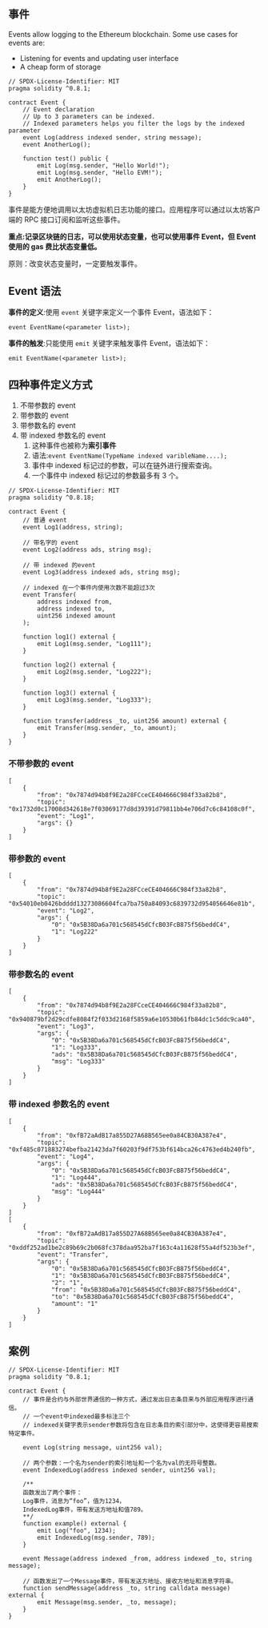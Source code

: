 ## 事件 

Events allow logging to the Ethereum blockchain. Some use cases for events are:

- Listening for events and updating user interface
- A cheap form of storage

```solidity
// SPDX-License-Identifier: MIT
pragma solidity ^0.8.1;

contract Event {
    // Event declaration
    // Up to 3 parameters can be indexed.
    // Indexed parameters helps you filter the logs by the indexed parameter
    event Log(address indexed sender, string message);
    event AnotherLog();

    function test() public {
        emit Log(msg.sender, "Hello World!");
        emit Log(msg.sender, "Hello EVM!");
        emit AnotherLog();
    }
}

```

事件是能方便地调用以太坊虚拟机日志功能的接口。应用程序可以通过以太坊客户端的 RPC 接口订阅和监听这些事件。

**重点:记录区块链的日志，可以使用状态变量，也可以使用事件 Event，但 Event 使用的 gas 费比状态变量低。**

原则：改变状态变量时，一定要触发事件。

## Event 语法 

**事件的定义**:使用 `event` 关键字来定义一个事件 Event，语法如下：

```
event EventName(<parameter list>);
```

**事件的触发**:只能使用 `emit` 关键字来触发事件 Event，语法如下：

```
emit EventName(<parameter list>);
```

## 四种事件定义方式

1. 不带参数的 event
2. 带参数的 event
3. 带参数名的 event
4. 带 indexed 参数名的 event
   1. 这种事件也被称为**索引事件**
   2. 语法:`event EventName(TypeName indexed varibleName....);`
   3. 事件中 indexed 标记过的参数，可以在链外进行搜索查询。
   4. 一个事件中 indexed 标记过的参数最多有 3 个。



```solidity
// SPDX-License-Identifier: MIT
pragma solidity ^0.8.18;

contract Event {
    // 普通 event
    event Log1(address, string);

    // 带名字的 event
    event Log2(address ads, string msg);

    // 带 indexed 的event
    event Log3(address indexed ads, string msg);

    // indexed 在一个事件内使用次数不能超过3次
    event Transfer(
        address indexed from,
        address indexed to,
        uint256 indexed amount
    );

    function log1() external {
        emit Log1(msg.sender, "Log111");
    }

    function log2() external {
        emit Log2(msg.sender, "Log222");
    }

    function log3() external {
        emit Log3(msg.sender, "Log333");
    }

    function transfer(address _to, uint256 amount) external {
        emit Transfer(msg.sender, _to, amount);
    }
}
```

### 不带参数的 event 

```
[
	{
		"from": "0x7874d94b8f9E2a28FCceCE404666C984f33a82b8",
		"topic": "0x1732d0c17008d342618e7f03069177d8d39391d79811bb4e706d7c6c84108c0f",
		"event": "Log1",
		"args": {}
	}
]
```

### 带参数的 event 

```
[
	{
		"from": "0x7874d94b8f9E2a28FCceCE404666C984f33a82b8",
		"topic": "0x54010eb0426bdddd13273086604fca7ba750a84093c6839732d954056646e81b",
		"event": "Log2",
		"args": {
			"0": "0x5B38Da6a701c568545dCfcB03FcB875f56beddC4",
			"1": "Log222"
		}
	}
]
```

### 带参数名的 event 

```
[
	{
		"from": "0x7874d94b8f9E2a28FCceCE404666C984f33a82b8",
		"topic": "0x940879bf2d29cdfe8084f2f033d2168f5859a6e10530b61fb84dc1c5ddc9ca40",
		"event": "Log3",
		"args": {
			"0": "0x5B38Da6a701c568545dCfcB03FcB875f56beddC4",
			"1": "Log333",
			"ads": "0x5B38Da6a701c568545dCfcB03FcB875f56beddC4",
			"msg": "Log333"
		}
	}
]
```

### 带 indexed 参数名的 event  

```
[
	{
		"from": "0xfB72aAdB17a855D27A68B565ee0a84CB30A387e4",
		"topic": "0xf485c071883274befba21423da7f60203f9df753bf614bca26c4763ed4b240fb",
		"event": "Log4",
		"args": {
			"0": "0x5B38Da6a701c568545dCfcB03FcB875f56beddC4",
			"1": "Log444",
			"ads": "0x5B38Da6a701c568545dCfcB03FcB875f56beddC4",
			"msg": "Log444"
		}
	}
]
[
	{
		"from": "0xfB72aAdB17a855D27A68B565ee0a84CB30A387e4",
		"topic": "0xddf252ad1be2c89b69c2b068fc378daa952ba7f163c4a11628f55a4df523b3ef",
		"event": "Transfer",
		"args": {
			"0": "0x5B38Da6a701c568545dCfcB03FcB875f56beddC4",
			"1": "0x5B38Da6a701c568545dCfcB03FcB875f56beddC4",
			"2": "1",
			"from": "0x5B38Da6a701c568545dCfcB03FcB875f56beddC4",
			"to": "0x5B38Da6a701c568545dCfcB03FcB875f56beddC4",
			"amount": "1"
		}
	}
]
```

##  

## 案例

```solidity
// SPDX-License-Identifier: MIT
pragma solidity ^0.8.1;

contract Event {
    // 事件是合约与外部世界通信的一种方式，通过发出日志条目来与外部应用程序进行通信。
    // 一个event中indexed最多标注三个
    // indexed关键字表示sender参数将包含在日志条目的索引部分中，这使得更容易搜索特定事件。

    event Log(string message, uint256 val);

    // 两个参数：一个名为sender的索引地址和一个名为val的无符号整数。
    event IndexedLog(address indexed sender, uint256 val);

    /**
    函数发出了两个事件：
    Log事件，消息为“foo”，值为1234，
    IndexedLog事件，带有发送方地址和值789。
    **/
    function example() external {
        emit Log("foo", 1234);
        emit IndexedLog(msg.sender, 789);
    }

    event Message(address indexed _from, address indexed _to, string message);

    // 函数发出了一个Message事件，带有发送方地址、接收方地址和消息字符串。
    function sendMessage(address _to, string calldata message) external {
        emit Message(msg.sender, _to, message);
    }
}

```

